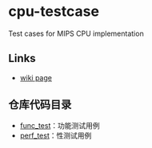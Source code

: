 # cpu-testcase
Test cases for MIPS CPU implementation

## Links
 * [wiki page](https://github.com/xyongcn/LoongsonCsprj2017)

## 仓库代码目录
 * [func_test](func_test/readme.md)：功能测试用例
 * [perf_test](pref_test)：性测试用例
